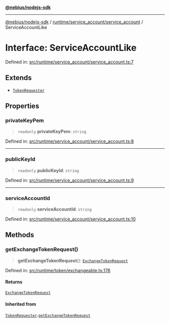 [**@nebius/nodejs-sdk**](../../../../README.md)

---

[@nebius/nodejs-sdk](../../../../README.md) / [runtime/service_account/service_account](../README.md) / ServiceAccountLike

# Interface: ServiceAccountLike

Defined in: [src/runtime/service_account/service_account.ts:7](https://github.com/nebius/nodejs-sdk/blob/b305f8e478cb0251c26d73900b264b3bd9a5cc58/src/runtime/service_account/service_account.ts#L7)

## Extends

- [`TokenRequester`](../../../token/exchangeable/interfaces/TokenRequester.md)

## Properties

### privateKeyPem

> `readonly` **privateKeyPem**: `string`

Defined in: [src/runtime/service_account/service_account.ts:8](https://github.com/nebius/nodejs-sdk/blob/b305f8e478cb0251c26d73900b264b3bd9a5cc58/src/runtime/service_account/service_account.ts#L8)

---

### publicKeyId

> `readonly` **publicKeyId**: `string`

Defined in: [src/runtime/service_account/service_account.ts:9](https://github.com/nebius/nodejs-sdk/blob/b305f8e478cb0251c26d73900b264b3bd9a5cc58/src/runtime/service_account/service_account.ts#L9)

---

### serviceAccountId

> `readonly` **serviceAccountId**: `string`

Defined in: [src/runtime/service_account/service_account.ts:10](https://github.com/nebius/nodejs-sdk/blob/b305f8e478cb0251c26d73900b264b3bd9a5cc58/src/runtime/service_account/service_account.ts#L10)

## Methods

### getExchangeTokenRequest()

> **getExchangeTokenRequest**(): [`ExchangeTokenRequest`](../../../../generated/nebius/iam/v1/interfaces/ExchangeTokenRequest.md)

Defined in: [src/runtime/token/exchangeable.ts:176](https://github.com/nebius/nodejs-sdk/blob/b305f8e478cb0251c26d73900b264b3bd9a5cc58/src/runtime/token/exchangeable.ts#L176)

#### Returns

[`ExchangeTokenRequest`](../../../../generated/nebius/iam/v1/interfaces/ExchangeTokenRequest.md)

#### Inherited from

[`TokenRequester`](../../../token/exchangeable/interfaces/TokenRequester.md).[`getExchangeTokenRequest`](../../../token/exchangeable/interfaces/TokenRequester.md#getexchangetokenrequest)
